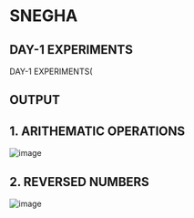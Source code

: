 # SNEGHA
## DAY-1 EXPERIMENTS
DAY-1 EXPERIMENTS(
## OUTPUT
## 1. ARITHEMATIC OPERATIONS
![image](https://user-images.githubusercontent.com/112924718/193977364-dd9cfa76-f67c-46b3-a824-7fb716255ad5.png)
## 2. REVERSED NUMBERS
![image](https://user-images.githubusercontent.com/112924718/193977818-d0a46a97-b719-451a-b4d5-1b0fe4fff17c.png)
